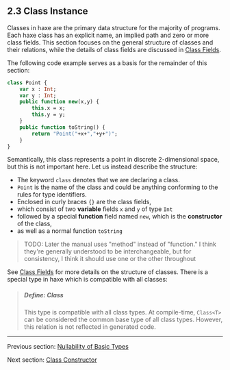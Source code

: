 ## 2.3 Class Instance

Classes in haxe are the primary data structure for the majority of programs. Each haxe class has an explicit name, an implied path and zero or more class fields. This section focuses on the general structure of classes and their relations, while the details of class fields are discussed in [Class Fields](4-Class_Fields.md).


The following code example serves as a basis for the remainder of this section:

```haxe
class Point {
	var x : Int;
	var y : Int;
	public function new(x,y) {
		this.x = x;
		this.y = y;
	}
	public function toString() {
		return "Point("+x+","+y+")";
	}
}
```
Semantically, this class represents a point in discrete 2-dimensional space, but this is not important here. Let us instead describe the structure:



* The keyword `class` denotes that we are declaring a class.
* `Point` is the name of the class and could be anything conforming to the rules for type identifiers.
* Enclosed in curly braces `{}` are the class fields,
* which consist of two **variable** fields `x` and `y` of type `Int`
* followed by a special **function** field named `new`, which is the **constructor** of the class,
* as well as a normal function `toString`
>TODO: Later the manual uses "method" instead of "function."  I think they're generally understood to be interchangeable, but for consistency, I think it should use one or the other throughout




See [Class Fields](4-Class_Fields.md) for more details on the structure of classes.  There is a special type in haxe which is compatible with all classes:

> ##### Define: Class<T>
>
> This type is compatible with all class types. At compile-time, `Class<T>` can be considered the common base type of all class types. However, this relation is not reflected in generated code.

---

Previous section: [Nullability of Basic Types](2.2-Nullability_of_Basic_Types.md)

Next section: [Class Constructor](2.3.1-Class_Constructor.md)